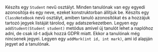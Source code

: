 Készíts egy `Student` nevű osztályt. Minden tanulónak van egy egyedi azonosítója és egy neve, ezeket konstruktorban állítjuk be. 
Készíts egy `ClassNoteBook` nevű osztályt, amiben tanuló azonosítókat és a hozzájuk tartozó jegyek listáját tárolod, egy adatszerkezetben. Legyen egy `addStudent(Student student)` metódus amivel új tanulót lehet a naplóhoz adni, de csak id-t adjuk hozzá GDPR miatt. Ekkor a tanulónak még nincsenek jegyei.
Legyen egy `addMark(int id, int mark)`, ami id alapján jegyet ad a tanulónak.